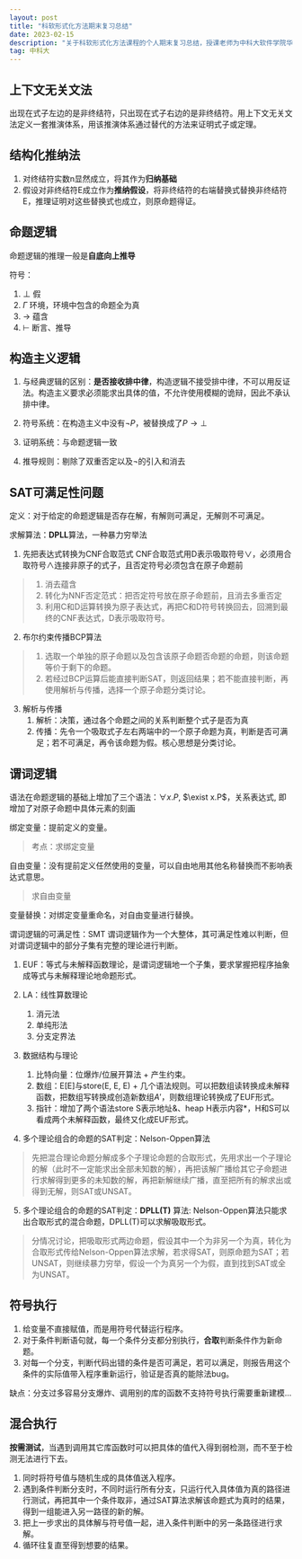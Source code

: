 ```yaml
---
layout: post
title: "科软形式化方法期末复习总结"
date: 2023-02-15 
description: "关于科软形式化方法课程的个人期末复习总结，授课老师为中科大软件学院华保健老师"
tag: 中科大
---   
```



## 上下文无关文法

出现在式子左边的是非终结符，只出现在式子右边的是非终结符。用上下文无关文法定义一套推演体系，用该推演体系通过替代的方法来证明式子或定理。
 
## 结构化推纳法

1. 对终结符实数n显然成立，将其作为**归纳基础**
2. 假设对非终结符E成立作为**推纳假设**，将非终结符的右端替换式替换非终结符E，推理证明对这些替换式也成立，则原命题得证。

## 命题逻辑
命题逻辑的推理一般是**自底向上推导**

符号：
1. $\perp$ 假
2. $\Gamma$ 环境，环境中包含的命题全为真
3. $\rightarrow$ 蕴含
4. $\vdash$ 断言、推导

## 构造主义逻辑


1. 与经典逻辑的区别：**是否接收排中律**，构造逻辑不接受排中律，不可以用反证法。构造主义要求必须能求出具体的值，不允许使用模糊的诡辩，因此不承认排中律。

2. 符号系统：在构造主义中没有$\neg P$，被替换成了$P\rightarrow \perp$
3. 证明系统：与命题逻辑一致
4. 推导规则：剔除了双重否定以及$\neg$的引入和消去

## SAT可满足性问题

定义：对于给定的命题逻辑是否存在解，有解则可满足，无解则不可满足。

求解算法：**DPLL**算法，一种暴力穷举法
1. 先把表达式转换为CNF合取范式
CNF合取范式用D表示吸取符号$\vee$，必须用合取符号$\wedge$连接非原子的式子，且否定符号必须包含在原子命题前
> 1. 消去蕴含
> 2. 转化为NNF否定范式：把否定符号放在原子命题前，且消去多重否定
> 3. 利用C和D运算转换为原子表达式，再把C和D符号转换回去，回溯到最终的CNF表达式，D表示吸取符号。

2. 布尔约束传播BCP算法
> 1. 选取一个单独的原子命题以及包含该原子命题否命题的命题，则该命题等价于剩下的命题。
>2. 若经过BCP运算后能直接判断SAT，则返回结果；若不能直接判断，再使用解析与传播，选择一个原子命题分类讨论。

3. 解析与传播
   1. 解析：决策，通过各个命题之间的关系判断整个式子是否为真
   2. 传播：先令一个吸取式子左右两端中的一个原子命题为真，判断是否可满足；若不可满足，再令该命题为假。核心思想是分类讨论。


## 谓词逻辑

语法在命题逻辑的基础上增加了三个语法：$\forall x.P$, $\exist x.P$，关系表达式, 即增加了对原子命题中具体元素的刻画

绑定变量：提前定义的变量。
> 考点：求绑定变量

自由变量：没有提前定义任然使用的变量，可以自由地用其他名称替换而不影响表达式意思。
> 求自由变量
>

变量替换：对绑定变量重命名，对自由变量进行替换。

谓词逻辑的可满足性：SMT
谓词逻辑作为一个大整体，其可满足性难以判断，但对谓词逻辑中的部分子集有完整的理论进行判断。
1. EUF：等式与未解释函数理论，是谓词逻辑地一个子集，要求掌握把程序抽象成等式与未解释理论地命题形式。
2. LA：线性算数理论
   1. 消元法
   2. 单纯形法
   3. 分支定界法

3. 数据结构与理论
   1. 比特向量：位爆炸/位展开算法 + 产生约束。
   2. 数组：E[E]与store(E, E, E) + 几个语法规则。可以把数组读转换成未解释函数，把数组写转换成创造新数组$A'$，则数组理论转换成了EUF形式。
   3. 指针：增加了两个语法store S表示地址&、heap H表示内容*，H和S可以看成两个未解释函数，最终又化成EUF形式。

4. 多个理论组合的命题的SAT判定：Nelson-Oppen算法 
> 先把混合理论命题分解成多个子理论命题的合取形式，先用求出一个子理论的解（此时不一定能求出全部未知数的解），再把该解广播给其它子命题进行求解得到更多的未知数的解，再把新解继续广播，直至把所有的解求出或得到无解，则SAT或UNSAT。

5. 多个理论组合的命题的SAT判定：**DPLL(T)** 算法:
    Nelson-Oppen算法只能求出合取形式的混合命题，DPLL(T)可以求解吸取形式。
> 分情况讨论，把吸取形式两边命题，假设其中一个为非另一个为真，转化为合取形式传给Nelson-Oppen算法求解，若求得SAT，则原命题为SAT；若UNSAT，则继续暴力穷举，假设一个为真另一个为假，直到找到SAT或全为UNSAT。


## 符号执行
1. 给变量不直接赋值，而是用符号代替运行程序。
2. 对于条件判断语句就，每一个条件分支都分别执行，**合取**判断条件作为新命题。
3. 对每一个分支，判断代码出错的条件是否可满足，若可以满足，则报告用这个条件的实际值带入程序重新运行，验证是否真的能除法bug。

缺点：分支过多容易分支爆炸、调用别的库的函数不支持符号执行需要重新建模...


## 混合执行

**按需测试**，当遇到调用其它库函数时可以把具体的值代入得到弱检测，而不至于检测无法进行下去。

1. 同时将符号值与随机生成的具体值送入程序。
2. 遇到条件判断分支时，不同时运行所有分支，只运行代入具体值为真的路径进行测试，再把其中一个条件取非，通过SAT算法求解该命题式为真时的结果，得到一组能进入另一路径的新的解。
3. 把上一步求出的具体解与符号值一起，进入条件判断中的另一条路径进行求解。
4. 循环往复直至得到想要的结果。

